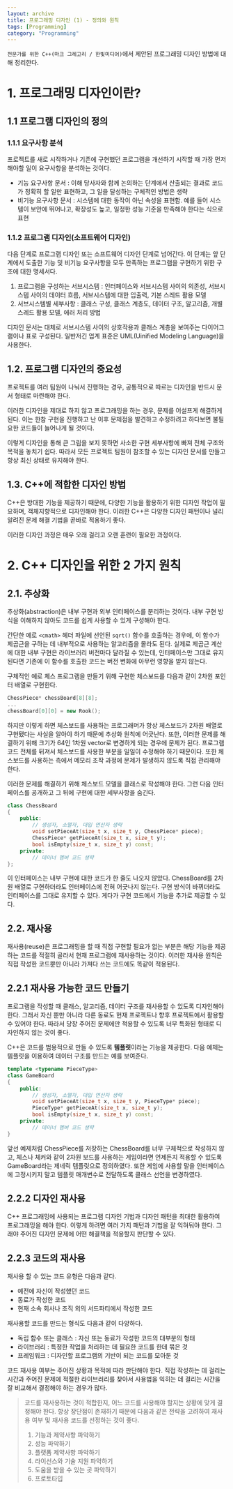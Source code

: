 ```yaml
---
layout: archive
title: 프로그래밍 디자인 (1) - 정의와 원칙
tags: [Programming]
category: "Programming"
---
```


`전문가를 위한 C++(마크 그레고리 / 한빛미디어)`에서 제안된 프로그래밍 디자인 방법에 대해 정리한다.


# 1. 프로그래밍 디자인이란?

## 1.1 프로그램 디자인의 정의

### 1.1.1 요구사항 분석
프로젝트를 새로 시작하거나 기존에 구현했던 프로그램을 개선하기 시작할 때 가장 먼저 해야할 일이 요구사항을 분석하는 것이다.

* 기능 요구사항 문서 : 이해 당사자와 함께 논의하는 단계에서 산출되는 결과로 코드가 정확히 할 일만 표현하고, 그 일을 달성하는 구체적인 방법은 생략
* 비기능 요구사항 문서 : 시스템에 대한 동작이 아닌 속성을 표현함. 예를 들어 시스템이 보안에 뛰어나고, 확장성도 높고, 일정한 성능 기준을 만족해야 한다는 식으로 표현

### 1.1.2 프로그램 디자인(소프트웨어 디자인)
다음 단계로 프로그램 디자인 또는 소프트웨어 디자인 단계로 넘어간다. 이 단계는 앞 단계에서 도출한 기능 및 비기능 요구사항을 모두 만족하는 프로그램을 구현하기 위한 구조에 대한 명세서다.

1. 프로그램을 구성하는 서브시스템 : 인터페이스와 서브시스템 사이의 의존성, 서브시스템 사이의 데이터 흐름, 서브시스템에 대한 입출력, 기본 스레드 활용 모델
2. 서브시스템별 세부사항 : 클래스 구성, 클래스 계층도, 데이터 구조, 알고리즘, 개별 스레드 활용 모델, 에러 처리 방법

디자인 문서는 대체로 서브시스템 사이의 상호작용과 클래스 계층을 보여주는 다이어그램이나 표로 구성된다. 일반저긴 업계 표준은 UML(Uinified Modeling Language)을 사용한다.

## 1.2. 프로그램 디자인의 중요성

프로젝트를 여러 팀원이 나눠서 진행하는 경우, 공통적으로 따르는 디자인을 반드시 문서 형태로 마련해야 한다.

이러한 디자인을 제대로 하지 않고 프로그래밍을 하는 경우, 문제를 어설프게 해결하게 된다. 이는 한참 구현을 진행하고 난 이후 문제점을 발견하고 수정하려고 하다보면 불필요한 코드들이 늘어나게 될 것이다.

이렇게 디자인을 통해 큰 그림을 보지 못하면 사소한 구현 세부사항에 빠져 전체 구조와 목적을 놓치기 쉽다. 따라서 모든 프로젝트 팀원이 참조할 수 있는 디자인 문서를 만들고 항상 최신 상태로 유지해야 한다.

## 1.3. C++에 적합한 디자인 방법

C++은 방대한 기능을 제공하기 때문에, 다양한 기능을 활용하기 위한 디자인 작업이 필요하며, 객체지향적으로 디자인해야 한다. 이러한 C++은 다양한 디자인 패턴이나 널리 알려진 문제 해결 기법을 곧바로 적용하기 좋다.

이러한 디자인 과정은 매우 오래 걸리고 오랜 훈련이 필요한 과정이다.

# 2. C++ 디자인을 위한 2 가지 원칙

## 2.1. 추상화
추상화(abstraction)은 내부 구현과 외부 인터페이스를 분리하는 것이다. 내부 구현 방식을 이해하지 않아도 코드를 쉽게 사용할 수 있게 구성해야 한다.

간단한 예로 `<cmath>` 헤더 파일에 선언된 `sqrt()` 함수를 호출하는 경우에, 이 함수가 제곱근을 구하는 데 내부적으로 사용하는 알고리즘을 몰라도 된다. 실제로 제곱근 계산에 대한 내부 구현은 라이브러리 버전마다 달라질 수 있는데, 인터페이스만 그대로 유지된다면 기존에 이 함수를 호출한 코드는 버전 변화에 아무런 영향을 받지 않는다.

구체적인 예로 체스 프로그램을 만들기 위해 구현한 체스보드를 다음과 같이 2차원 포인터 배열로 구현한다.
```cpp
ChessPiece* chessBoard[8][8];
...
chessBoard[0][0] = new Rook();
```

하지만 이렇게 하면 체스보드를 사용하는 프로그래머가 항상 체스보드가 2차원 배열로 구현됐다는 사실을 알아야 하기 때문에 추상화 원칙에 어긋난다.
또한, 이러한 문제를 해결하기 위해 크기가 64인 1차원 vector로 변경하게 되는 경우에 문제가 된다. 프로그램 코드 전체를 뒤져서 체스보드를 사용한 부분을 일일이 수정해야 하기 때문이다. 또한 체스보드를 사용하는 측에서 메모리 조작 과정에 문제가 발생하지 않도록 직접 관리해야 한다.

이러한 문제를 해결하기 위해 체스보드 모델을 클래스로 작성해야 한다. 그런 다음 인터페이스를 공개하고 그 뒤에 구현에 대한 세부사항을 숨긴다.
```cpp
class ChessBoard
{
    public:
        // 생성자, 소멸자, 대입 연산자 생략
        void setPieceAt(size_t x, size_t y, ChessPiece* piece);
        ChessPiece* getPieceAt(size_t x, size_t y);
        bool isEmpty(size_t x, size_t y) const;
    private:
        // 데이너 멤버 코드 생략
};
```
이 인터페이스는 내부 구현에 대한 코드가 한 줄도 나오지 않았다. ChessBoard를 2차원 배열로 구현하더라도 인터페이스에 전혀 어긋나지 않는다. 구현 방식이 바뀌더라도 인터페이스를 그대로 유지할 수 있다. 게다가 구현 코드에서 기능을 추가로 제공할 수 있다.

## 2.2. 재사용
재사용(reuse)은 프로그래밍을 할 때 직접 구현할 필요가 없는 부분은 해당 기능을 제공하는 코드를 적절히 골라서 현재 프로그램에 재사용하는 것이다. 이러한 재사용 원칙은 직접 작성한 코드뿐만 아니라 가져다 쓰는 코드에도 똑같이 적용된다.

## 2.2.1 재사용 가능한 코드 만들기
프로그램을 작성할 때 클래스, 알고리즘, 데이터 구조를 재사용할 수 있도록 디자인해야 한다. 그래서 자신 뿐만 아니라 다른 동료도 현재 프로젝트나 향후 프로젝트에서 활용할 수 있어야 한다. 따라서 당장 주어진 문제에만 적용할 수 있도록 너무 특화된 형태로 디자인하지 않는 것이 좋다.

C++은 코드를 범용적으로 만들 수 있도록 **템플릿**이라는 기능을 제공한다. 다음 예제는 템플릿을 이용하여 데이터 구조를 만드는 예를 보여준다.
```cpp
template <typename PieceType>
class GameBoard
{
    public:
        // 생성자, 소멸자, 대입 연산자 생략
        void setPieceAt(size_t x, size_t y, PieceType* piece);
        PieceType* getPieceAt(size_t x, size_t y);
        bool isEmpty(size_t x, size_t y) const;
    private:
        // 데이너 멤버 코드 생략
}
```

앞선 예제처럼 ChessPiece를 저장하는 ChessBoard를 너무 구체적으로 작성하지 않고, 체스나 체커와 같이 2차원 보드를 사용하는 게임이라면 언제든지 적용할 수 있도록 GameBoard라는 제네릭 템플릿으로 정의하였다. 또한 게임에 사용할 말을 인터페이스에 고정시키지 말고 템플릿 매개변수로 전달하도록 클래스 선언을 변경하였다.

## 2.2.2 디자인 재사용
C++ 프로그래밍에 사용되는 프로그램 디자인 기법과 디자인 패턴을 최대한 활용하여 프로그래밍을 해야 한다. 이렇게 하려면 여러 가지 패턴과 기법을 잘 익혀둬야 한다. 그래야 주어진 디자인 문제에 어떤 해결책을 적용할지 판단할 수 있다.

## 2.2.3 코드의 재사용
재사용 할 수 있는 코드 유형은 다음과 같다.
* 예전에 자신이 작성했던 코드
* 동료가 작성한 코드
* 현재 소속 회사나 조직 외의 서드파티에서 작성한 코드

재사용할 코드를 만드는 형식도 다음과 같이 다양하다.
* 독립 함수 또는 클래스 : 자신 또는 동료가 작성한 코드의 대부분의 형태
* 라이브러리 : 특정한 작업을 처리하는 데 필요한 코드를 한데 묶은 것
* 프레임워크 : 디자인할 프로그램의 기반이 되는 코드를 모아둔 것

코드 재사용 여부는 주어진 상황과 목적에 따라 판단해야 한다. 직접 작성하는 데 걸리는 시간과 주어진 문제에 적절한 라이브러리를 찾아서 사용법을 익히는 데 걸리는 시간을 잘 비교해서 결정해야 하는 경우가 많다.

> 코드를 재사용하는 것이 적합한지, 어느 코드를 사용해야 할지는 상황에 맞게 결정해야 한다. 항상 장단점이 존재하기 때문에 다음과 같은 전략을 고려하여 재사용 여부 및 재사용 코드를 선정하는 것이 좋다.
> 1. 기능과 제약사항 파악하기
> 2. 성능 파악하기
> 3. 플랫폼 제약사항 파악하기
> 4. 라이선스와 기술 지원 파악하기
> 5. 도움을 받을 수 있는 곳 파악하기
> 6. 프로토타입